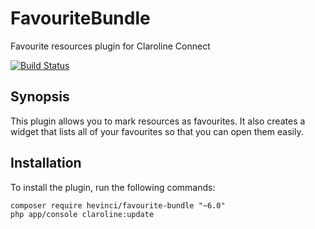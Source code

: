 # FavouriteBundle

Favourite resources plugin for Claroline Connect

[![Build Status](https://travis-ci.org/hevinci/FavouriteBundle.svg?branch=master)](https://travis-ci.org/hevinci/FavouriteBundle)

## Synopsis

This plugin allows you to mark resources as favourites.
It also creates a widget that lists all of your favourites so 
that you can open them easily.

## Installation

To install the plugin, run the following commands:

```
composer require hevinci/favourite-bundle "~6.0"
php app/console claroline:update
```
